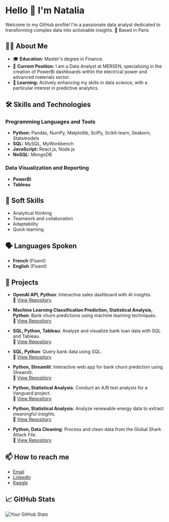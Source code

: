 # Hello 👋 I'm Natalia

Welcome to my GitHub profile! I'm a passionate data analyst dedicated to transforming complex data into actionable insights.
📍 Based in Paris 

## 👩‍💻 About Me
- 🎓 **Education:** Master's degree in Finance.
- 🏢 **Current Position:** I am a Data Analyst at MERSEN, specializing in the creation of PowerBI dashboards within the electrical power and advanced materials sector.
- 🌱 **Learning:** Actively enhancing my skills in data science, with a particular interest in predictive analytics.

## 🛠️ Skills and Technologies

### Programming Languages and Tools
- **Python:** Pandas, NumPy, Matplotlib, SciPy, Scikit-learn, Seaborn, Statsmodels
- **SQL:** MySQL, MyWorkbench
- **JavaScript:** React.js, Node.js
- **NoSQL:** MongoDB

### Data Visualization and Reporting
- **PowerBI**
- **Tableau**

## 🧠 Soft Skills
- Analytical thinking
- Teamwork and collaboration
- Adaptability
- Quick learning

## 🗣️ Languages Spoken
- **French** (Fluent)
- **English** (Fluent)

## 🌟 Projects
- **OpenAI API, Python**: Interactive sales dashboard with AI insights.  
  🔗 [View Repository](https://github.com/NGravereaux/portfolio-interactive-sales-dashboard-with-ai-insights)

- **Machine Learning Classification Prediction, Statistical Analysis, Python**: Bank churn predictions using machine learning techniques.  
  🔗 [View Repository](https://github.com/NGravereaux/portfolio-bank-churn-prediction)

- **SQL, Python, Tableau**: Analyze and visualize bank loan data with SQL and Tableau.  
  🔗 [View Repository](https://github.com/NGravereaux/portfolio-bank-loan-sql-tableau-project)

- **SQL, Python**: Query bank data using SQL.  
  🔗 [View Repository](https://github.com/NGravereaux/portfolio-sql-project-bank)

- **Python, Streamlit**: Interactive web app for bank churn prediction using Streamlit.  
  🔗 [View Repository](https://github.com/NGravereaux/portfolio-bank-churn-prediction-streamlit-presentation)

- **Python, Statistical Analysis**: Conduct an A/B test analysis for a Vanguard project.  
  🔗 [View Repository](https://github.com/NGravereaux/portfolio-project-vanguard-AB-test-analysis)

- **Python, Statistical Analysis**: Analyze renewable energy data to extract meaningful insights.  
  🔗 [View Repository](https://github.com/NGravereaux/portfolio-project-renewable-evergy-analysis)

- **Python, Data Cleaning**: Process and clean data from the Global Shark Attack File.  
  🔗 [View Repository](https://github.com/NGravereaux/portfolio-data-cleaning-project-global-shark-attack)


## 📫 How to reach me
- [Email](mailto:natalia.gravereaux@gmail.com)
- [LinkedIn](https://www.linkedin.com/in/nmikh/)
- [Kaggle](https://www.kaggle.com/nataliagravereaux)

## 📈 GitHub Stats
![Your GitHub Stats](https://github-readme-stats.vercel.app/api?username=ngravereaux&show_icons=true)

